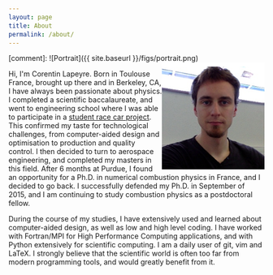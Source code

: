 ```yaml
---
layout: page
title: About
permalink: /about/
---
```


[comment]: ![Portrait]({{ site.baseurl }}/figs/portrait.png)
<img src="portrait.png" width="40%" align="right">

Hi, I'm Corentin Lapeyre. Born in Toulouse France, brought up there and in
Berkeley, CA, I have always been passionate about physics. I completed a
scientific baccalaureate, and went to engineering school where I was able to
participate in a [student race car project](http://www.epsa-team.com/). This
confirmed my taste for technological challenges, from computer-aided design and
optimisation to production and quality control.  I then decided to turn to
aerospace engineering, and completed my masters in this field.  After 6 months
at Purdue, I found an opportunity for a Ph.D. in numerical combustion physics
in France, and I decided to go back.  I successfully defended my Ph.D. in
September of 2015, and I am continuing to study combustion physics as a
postdoctoral fellow.

During the course of my studies, I have extensively used and learned about
computer-aided design, as well as low and high level coding.  I have worked
with Fortran/MPI for High Performance Computing applications, and with Python
extensively for scientific computing.  I am a daily user of git, vim and LaTeX.
I strongly believe that the scientific world is often too far from modern
programming tools, and would greatly benefit from it.
